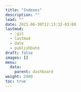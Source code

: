 ```yaml
---
title: "Indexes"
description: ""
lead: ""
date: 2021-06-30T12:13:32-03:00
lastmod:
  - :git
  - lastmod
  - date
  - publishDate
draft: false
images: []
menu: 
  data:
    parent: dashboard
weight: 2400
toc: true
---
```


